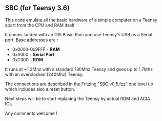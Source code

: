 ## SBC (for Teensy 3.6)

This code emulate all the basic hardware of a simple computer on a Teensy apart from the CPU and RAM itself.

It comes loaded with an OSI Basic Rom and use Teensy's USB as a Serial port.
Base addresses are :

 - 0x0000-0x9FFF - **RAM**
 - 0xA000 - **Serial Port**
 - 0xC000 - **ROM**

It runs at ~1.2Mhz with a standard 180Mhz Teensy and goes up to 1.7Mhz with an overclocked (240Mhz) Teensy.

The connections are described in the Fritzing "SBC v0.5.fzz" one level up which includes also a reset button.

Next steps will be to start replacing the Teensy by actual ROM and ACIA ICs.

Any comments welcome !
